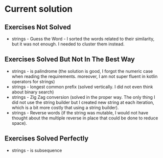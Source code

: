 # Current solution

## Exercises Not Solved
- strings - Guess the Word - I sorted the words related to their similarity, but it was not enough. I needed to cluster them instead.

## Exercises Solved But Not In The Best Way
- strings - is palindrome (the solution is good, I forgot the numeric case when reading the requirements. moreover, I am not super fluent in kotlin operators for strings)
- strings - longest common prefix (solved vertically. I did not even think about binary search)
- strings - Zig Zag conversion (solved in the proper way. The only thing I did not use the string builder but I created new string at each iteration, which is a bit more costly that using a string builder).
- strings - Reverse words (if the string was mutable, I would not have thought about the multiple reverse in place that could be done to reduce space).

## Exercises Solved Perfectly
- strings - is subsequence